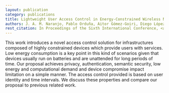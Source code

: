 ```yaml
--- 
layout: publication
category: publications
title: Lightweight User Access Control in Energy-Constrained Wireless Network Services
authors: J. A. M. Naranjo, Pablo Orduña, Aitor Gómez-Goiri, Diego López-de-Ipiña, L. G. Casado
rest_citation: In Proceedings of the Sixth International Conference, <a href="http://mami.uclm.es/ucami2012/">UCAmI 2012</a>, Vitoria-Gasteiz, Spain, December 3-5, 2012. ISBN&#58; 978-3-642-35376-5. DOI&#58; <a href="http://link.springer.com/chapter/10.1007%2F978-3-642-35377-2_5">10.1007/978-3-642-35377-2_5</a>
--- 
```


This work introduces a novel access control solution for infrastructures composed of highly constrained devices which provide users with services.
Low energy consumption is a key point in this kind of scenarios given that devices usually run on batteries and are unattended for long periods of time.
Our proposal achieves privacy, authentication, semantic security, low energy and computational demand and device compromise impact limitation on a simple manner.
The access control provided is based on user identity and time intervals.
We discuss these properties and compare our proposal to previous related work.